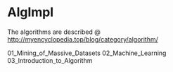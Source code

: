 # AlgImpl
The algorithms are described @
http://myencyclopedia.top/blog/category/algorithm/

01_Mining_of_Massive_Datasets
02_Machine_Learning
03_Introduction_to_Algorithm
